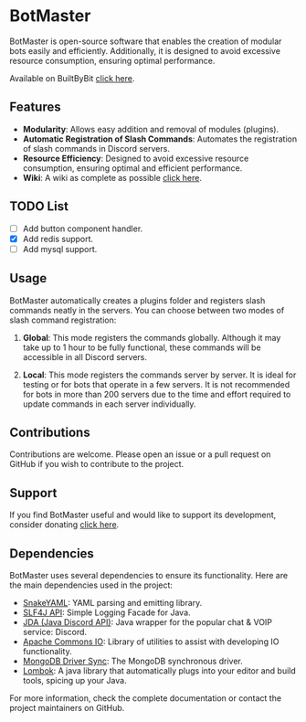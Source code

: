 # BotMaster

BotMaster is open-source software that enables the creation of modular bots easily and efficiently. Additionally, it is designed to avoid excessive resource consumption, ensuring optimal performance.

Available on BuiltByBit [click here](https://builtbybit.com/resources/botmaster.58368).

## Features

- **Modularity**: Allows easy addition and removal of modules (plugins).
- **Automatic Registration of Slash Commands**: Automates the registration of slash commands in Discord servers.
- **Resource Efficiency**: Designed to avoid excessive resource consumption, ensuring optimal and efficient performance.
- **Wiki**: A wiki as complete as possible [click here](https://github.com/iFran2019/BotMaster/wiki).

## TODO List

- [ ] Add button component handler.
- [X] Add redis support.
- [ ] Add mysql support.

## Usage

BotMaster automatically creates a plugins folder and registers slash commands neatly in the servers. You can choose between two modes of slash command registration:

1. **Global**: This mode registers the commands globally. Although it may take up to 1 hour to be fully functional, these commands will be accessible in all Discord servers.

2. **Local**: This mode registers the commands server by server. It is ideal for testing or for bots that operate in a few servers. It is not recommended for bots in more than 200 servers due to the time and effort required to update commands in each server individually.

## Contributions

Contributions are welcome. Please open an issue or a pull request on GitHub if you wish to contribute to the project.

## Support

If you find BotMaster useful and would like to support its development, consider donating [click here](https://buymeacoffee.com/ifran2019).

## Dependencies

BotMaster uses several dependencies to ensure its functionality. Here are the main dependencies used in the project:

- [SnakeYAML](https://mvnrepository.com/artifact/org.yaml/snakeyaml/2.0): YAML parsing and emitting library.
- [SLF4J API](https://mvnrepository.com/artifact/org.slf4j/slf4j-api/1.7.32): Simple Logging Facade for Java.
- [JDA (Java Discord API)](https://mvnrepository.com/artifact/net.dv8tion/JDA/5.0.0-beta.24): Java wrapper for the popular chat & VOIP service: Discord.
- [Apache Commons IO](https://mvnrepository.com/artifact/commons-io/commons-io/2.11.0): Library of utilities to assist with developing IO functionality.
- [MongoDB Driver Sync](https://mvnrepository.com/artifact/org.mongodb/mongodb-driver-sync/4.8.2): The MongoDB synchronous driver.
- [Lombok](https://mvnrepository.com/artifact/org.projectlombok/lombok/1.18.32): A java library that automatically plugs into your editor and build tools, spicing up your Java.

For more information, check the complete documentation or contact the project maintainers on GitHub.